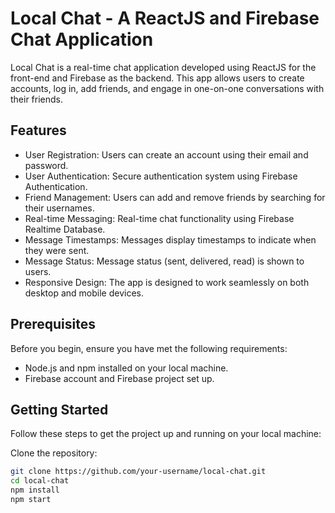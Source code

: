 # Local Chat - A ReactJS and Firebase Chat Application

Local Chat is a real-time chat application developed using ReactJS for the front-end and Firebase as the backend. This app allows users to create accounts, log in, add friends, and engage in one-on-one conversations with their friends.

## Features

- User Registration: Users can create an account using their email and password.
- User Authentication: Secure authentication system using Firebase Authentication.
- Friend Management: Users can add and remove friends by searching for their usernames.
- Real-time Messaging: Real-time chat functionality using Firebase Realtime Database.
- Message Timestamps: Messages display timestamps to indicate when they were sent.
- Message Status: Message status (sent, delivered, read) is shown to users.
- Responsive Design: The app is designed to work seamlessly on both desktop and mobile devices.

## Prerequisites

Before you begin, ensure you have met the following requirements:
- Node.js and npm installed on your local machine.
- Firebase account and Firebase project set up.

## Getting Started

Follow these steps to get the project up and running on your local machine:

Clone the repository:

```bash
git clone https://github.com/your-username/local-chat.git
cd local-chat
npm install
npm start

